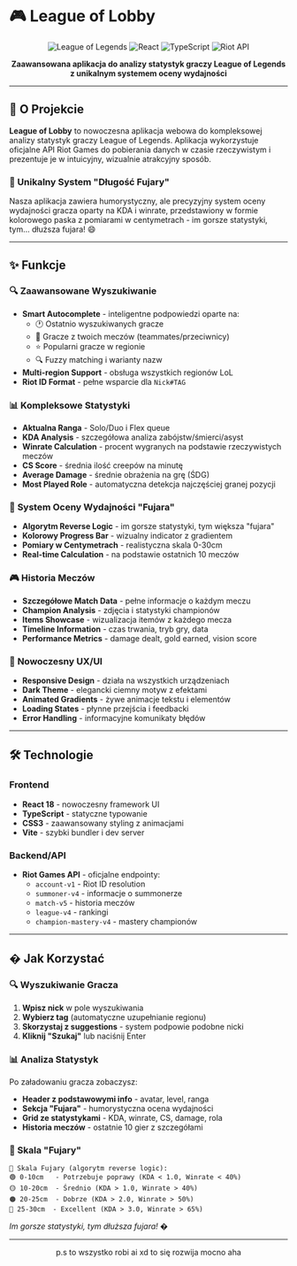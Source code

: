 # 🎮 League of Lobby

<div align="center">

![League of Legends](https://img.shields.io/badge/League%20of%20Legends-Analytics-gold?style=for-the-badge&logo=riot-games)
![React](https://img.shields.io/badge/React-18.x-blue?style=for-the-badge&logo=react)
![TypeScript](https://img.shields.io/badge/TypeScript-5.x-blue?style=for-the-badge&logo=typescript)
![Riot API](https://img.shields.io/badge/Riot%20Games%20API-Official-red?style=for-the-badge)

**Zaawansowana aplikacja do analizy statystyk graczy League of Legends z unikalnym systemem oceny wydajności**

</div>

---

## 🎯 O Projekcie

**League of Lobby** to nowoczesna aplikacja webowa do kompleksowej analizy statystyk graczy League of Legends. Aplikacja wykorzystuje oficjalne API Riot Games do pobierania danych w czasie rzeczywistym i prezentuje je w intuicyjny, wizualnie atrakcyjny sposób.

### 🌟 Unikalny System "Długość Fujary"

Nasza aplikacja zawiera humorystyczny, ale precyzyjny system oceny wydajności gracza oparty na KDA i winrate, przedstawiony w formie kolorowego paska z pomiarami w centymetrach - im gorsze statystyki, tym... dłuższa fujara! 😄

---

## ✨ Funkcje

### 🔍 **Zaawansowane Wyszukiwanie**
- **Smart Autocomplete** - inteligentne podpowiedzi oparte na:
  - 🕐 Ostatnio wyszukiwanych gracze
  - 👥 Gracze z twoich meczów (teammates/przeciwnicy)
  - ⭐ Popularni gracze w regionie
  - 🔍 Fuzzy matching i warianty nazw
- **Multi-region Support** - obsługa wszystkich regionów LoL
- **Riot ID Format** - pełne wsparcie dla `Nick#TAG`

### 📊 **Kompleksowe Statystyki**
- **Aktualna Ranga** - Solo/Duo i Flex queue
- **KDA Analysis** - szczegółowa analiza zabójstw/śmierci/asyst
- **Winrate Calculation** - procent wygranych na podstawie rzeczywistych meczów
- **CS Score** - średnia ilość creepów na minutę
- **Average Damage** - średnie obrażenia na grę (ŚDG)
- **Most Played Role** - automatyczna detekcja najczęściej granej pozycji

### 🎯 **System Oceny Wydajności "Fujara"**
- **Algorytm Reverse Logic** - im gorsze statystyki, tym większa "fujara"
- **Kolorowy Progress Bar** - wizualny indicator z gradientem
- **Pomiary w Centymetrach** - realistyczna skala 0-30cm
- **Real-time Calculation** - na podstawie ostatnich 10 meczów

### 🎮 **Historia Meczów**
- **Szczegółowe Match Data** - pełne informacje o każdym meczu
- **Champion Analysis** - zdjęcia i statystyki championów
- **Items Showcase** - wizualizacja itemów z każdego mecza
- **Timeline Information** - czas trwania, tryb gry, data
- **Performance Metrics** - damage dealt, gold earned, vision score

### 🚀 **Nowoczesny UX/UI**
- **Responsive Design** - działa na wszystkich urządzeniach
- **Dark Theme** - elegancki ciemny motyw z efektami
- **Animated Gradients** - żywe animacje tekstu i elementów
- **Loading States** - płynne przejścia i feedbacki
- **Error Handling** - informacyjne komunikaty błędów

---

## 🛠️ Technologie

### Frontend
- **React 18** - nowoczesny framework UI
- **TypeScript** - statyczne typowanie
- **CSS3** - zaawansowany styling z animacjami
- **Vite** - szybki bundler i dev server

### Backend/API
- **Riot Games API** - oficjalne endpointy:
  - `account-v1` - Riot ID resolution
  - `summoner-v4` - informacje o summonerze
  - `match-v5` - historia meczów
  - `league-v4` - rankingi
  - `champion-mastery-v4` - mastery championów

---

## � Jak Korzystać

### 🔍 Wyszukiwanie Gracza

1. **Wpisz nick** w pole wyszukiwania
2. **Wybierz tag** (automatyczne uzupełnianie regionu)
3. **Skorzystaj z suggestions** - system podpowie podobne nicki
4. **Kliknij "Szukaj"** lub naciśnij Enter

### 📊 Analiza Statystyk

Po załadowaniu gracza zobaczysz:
- **Header z podstawowymi info** - avatar, level, ranga
- **Sekcja "Fujara"** - humorystyczna ocena wydajności
- **Grid ze statystykami** - KDA, winrate, CS, damage, rola
- **Historia meczów** - ostatnie 10 gier z szczegółami

### 🎯 Skala "Fujary"

```
📏 Skala Fujary (algorytm reverse logic):
🟢 0-10cm   - Potrzebuje poprawy (KDA < 1.0, Winrate < 40%)
🟡 10-20cm  - Średnio (KDA > 1.0, Winrate > 40%)
🟠 20-25cm  - Dobrze (KDA > 2.0, Winrate > 50%)
🔴 25-30cm  - Excellent (KDA > 3.0, Winrate > 65%)
```

*Im gorsze statystyki, tym dłuższa fujara! �*

---

<div align="center">

p.s to wszystko robi ai xd to się rozwija mocno aha

</div>